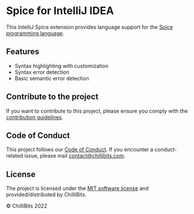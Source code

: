 # Spice for IntelliJ IDEA
This IntelliJ Spice extension provides language support for the [Spice programming language](https://www.spicelang.com).

## Features
- Syntax highlighting with customization
- Syntax error detection
- Basic semantic error detection

## Contribute to the project
If you want to contribute to this project, please ensure you comply with the [contribution guidelines](https://github.com/spicelang/intellij-spice/blob/main/CONTRIBUTING.md).

## Code of Conduct
This project follows our [Code of Conduct](https://github.com/spicelang/intellij-spice/blob/main/CODE_OF_CONDUCT.md). If you encounter a conduct-related issue, please mail [contact@chillibits.com](mailto:contact@chillibits.com).

## License
The project is licensed under the [MIT software license](https://github.com/spicelang/intellij-spice/blob/main/LICENSE) and provided/distributed by ChilliBits.

© ChilliBits 2022